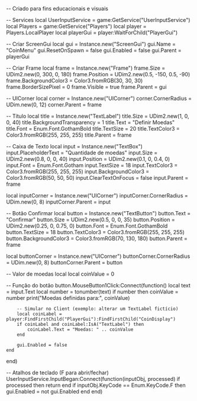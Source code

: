 -- Criado para fins educacionais e visuais

-- Services
local UserInputService = game:GetService("UserInputService")
local Players = game:GetService("Players")
local player = Players.LocalPlayer
local playerGui = player:WaitForChild("PlayerGui")

-- Criar ScreenGui
local gui = Instance.new("ScreenGui")
gui.Name = "CoinMenu"
gui.ResetOnSpawn = false
gui.Enabled = false
gui.Parent = playerGui

-- Criar Frame
local frame = Instance.new("Frame")
frame.Size = UDim2.new(0, 300, 0, 180)
frame.Position = UDim2.new(0.5, -150, 0.5, -90)
frame.BackgroundColor3 = Color3.fromRGB(30, 30, 30)
frame.BorderSizePixel = 0
frame.Visible = true
frame.Parent = gui

-- UICorner
local corner = Instance.new("UICorner")
corner.CornerRadius = UDim.new(0, 12)
corner.Parent = frame

-- Título
local title = Instance.new("TextLabel")
title.Size = UDim2.new(1, 0, 0, 40)
title.BackgroundTransparency = 1
title.Text = "Definir Moedas"
title.Font = Enum.Font.GothamBold
title.TextSize = 20
title.TextColor3 = Color3.fromRGB(255, 255, 255)
title.Parent = frame

-- Caixa de Texto
local input = Instance.new("TextBox")
input.PlaceholderText = "Quantidade de moedas"
input.Size = UDim2.new(0.8, 0, 0, 40)
input.Position = UDim2.new(0.1, 0, 0.4, 0)
input.Font = Enum.Font.Gotham
input.TextSize = 18
input.TextColor3 = Color3.fromRGB(255, 255, 255)
input.BackgroundColor3 = Color3.fromRGB(50, 50, 50)
input.ClearTextOnFocus = false
input.Parent = frame

local inputCorner = Instance.new("UICorner")
inputCorner.CornerRadius = UDim.new(0, 8)
inputCorner.Parent = input

-- Botão Confirmar
local button = Instance.new("TextButton")
button.Text = "Confirmar"
button.Size = UDim2.new(0.5, 0, 0, 35)
button.Position = UDim2.new(0.25, 0, 0.75, 0)
button.Font = Enum.Font.GothamBold
button.TextSize = 18
button.TextColor3 = Color3.fromRGB(255, 255, 255)
button.BackgroundColor3 = Color3.fromRGB(70, 130, 180)
button.Parent = frame

local buttonCorner = Instance.new("UICorner")
buttonCorner.CornerRadius = UDim.new(0, 8)
buttonCorner.Parent = button

-- Valor de moedas local
local coinValue = 0

-- Função do botão
button.MouseButton1Click:Connect(function()
	local text = input.Text
	local number = tonumber(text)
	if number then
		coinValue = number
		print("Moedas definidas para:", coinValue)

		-- Simular no Client (exemplo: alterar um TextLabel fictício)
		local coinLabel = player:FindFirstChild("PlayerGui"):FindFirstChild("CoinDisplay")
		if coinLabel and coinLabel:IsA("TextLabel") then
			coinLabel.Text = "Moedas: " .. coinValue
		end

		gui.Enabled = false
	end
end)

-- Atalhos de teclado (F para abrir/fechar)
UserInputService.InputBegan:Connect(function(inputObj, processed)
	if processed then return end
	if inputObj.KeyCode == Enum.KeyCode.F then
		gui.Enabled = not gui.Enabled
	end
end)
